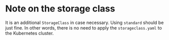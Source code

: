 # Note on the storage class
It is an additional `StorageClass` in case necessary. Using `standard` should be just fine. In other words, there is no need to apply the `storageclass.yaml` to the Kubernetes cluster.

